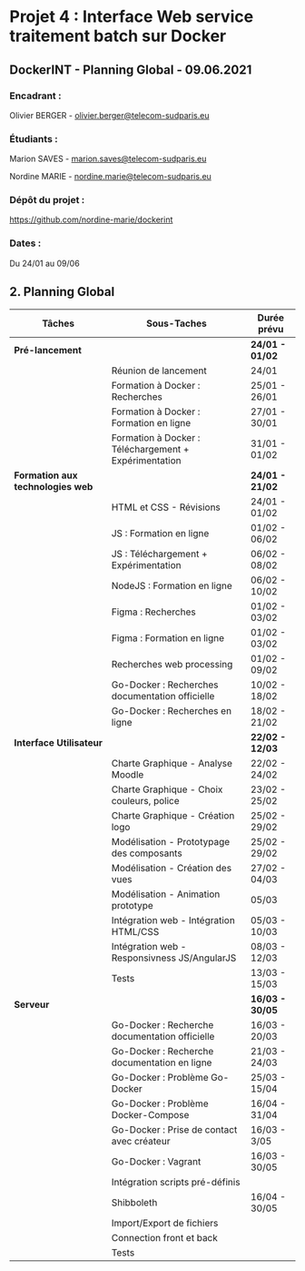 # Projet 4 : Interface Web service traitement batch sur Docker

## DockerINT - Planning Global - 09.06.2021

### Encadrant :
Olivier BERGER		- olivier.berger@telecom-sudparis.eu

### Étudiants :
Marion SAVES 		- marion.saves@telecom-sudparis.eu

Nordine MARIE		- nordine.marie@telecom-sudparis.eu

### Dépôt du projet : 
https://github.com/nordine-marie/dockerint

### Dates : 
Du 24/01 au 09/06

## 2. Planning Global

|Tâches|Sous-Taches  | Durée prévu|
|--|--|--|
| **Pré-lancement** |  |**24/01 - 01/02** |
||Réunion de lancement| 24/01 |
||Formation à Docker : Recherches | 25/01 - 26/01 |
||Formation à Docker : Formation en ligne | 27/01 - 30/01 |
||Formation à Docker : Téléchargement + Expérimentation | 31/01 - 01/02 |
|**Formation aux technologies web**||**24/01 - 21/02**|
||HTML et CSS - Révisions| 24/01 - 01/02 |
||JS : Formation en ligne| 01/02 - 06/02 |
||JS : Téléchargement + Expérimentation | 06/02 - 08/02 |
||NodeJS : Formation en ligne| 06/02 - 10/02 |
||Figma : Recherches| 01/02 - 03/02 |
||Figma : Formation en ligne| 01/02 - 03/02 |
||Recherches web processing| 01/02 - 09/02 |
||Go-Docker : Recherches documentation officielle| 10/02 - 18/02 |
||Go-Docker : Recherches en ligne | 18/02 - 21/02 |
|**Interface Utilisateur**||**22/02 - 12/03**|
||Charte Graphique - Analyse Moodle|22/02 - 24/02|
||Charte Graphique - Choix couleurs, police|23/02 - 25/02|
||Charte Graphique - Création logo|25/02 - 29/02|
||Modélisation - Prototypage des composants|25/02 - 29/02|
||Modélisation - Création des vues|27/02 - 04/03|
||Modélisation - Animation prototype|05/03|
||Intégration web - Intégration HTML/CSS|05/03 - 10/03|
||Intégration web - Responsivness JS/AngularJS|08/03 - 12/03|
||Tests|13/03 - 15/03|
|**Serveur**||**16/03 - 30/05**|
||Go-Docker : Recherche documentation officielle |16/03 - 20/03|
||Go-Docker : Recherche documentation en ligne|21/03 - 24/03|
||Go-Docker : Problème Go-Docker |25/03 - 15/04|
||Go-Docker : Problème Docker-Compose |16/04 - 31/04|
||Go-Docker : Prise de contact avec créateur |16/03 - 3/05|
||Go-Docker : Vagrant |16/03 - 30/05|
||Intégration scripts pré-définis||
||Shibboleth|16/04 - 30/05|
||Import/Export de fichiers||
||Connection front et back||
||Tests||
